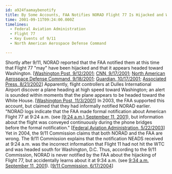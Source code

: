 ```yaml
---
id: a924faamaybenotify
title: By Some Accounts, FAA Notifies NORAD Flight 77 Is Hijacked and Washington-Bound; 9/11 Commission Claims This Never Happens
time: 2001-09-11T09:24:00.000Z
timelines:
  - Federal Aviation Administration
  - Flight 77
  - Key Events of 9/11
  - North American Aerospace Defense Command

---
```


Shortly after 9/11, NORAD reported that the FAA notified them at this time that Flight 77 "may" have been hijacked and that it appears headed toward Washington. [[Washington Post, 9/12/2001][1]; [CNN, 9/17/2001][2]; [North American Aerospace Defense Command, 9/18/2001][3]; [Guardian, 10/17/2001][4]; [Associated Press, 8/21/2002][5]] Apparently, flight controllers at Dulles International Airport discover a plane heading at high speed toward Washington; an alert is sounded within moments that the plane appears to be headed toward the White House. [[Washington Post, 11/3/2001][6]] In 2003, the FAA supported this account, but claimed that they had informally notified NORAD earlier. "NORAD logs indicate that the FAA made formal notification about American Flight 77 at 9:24 a.m. (see [(9:24 a.m.) September 11, 2001](/timeline/#a924faamaybenotify)), but information about the flight was conveyed continuously during the phone bridges before the formal notification." [[Federal Aviation Administration, 5/22/2003][7]] Yet in 2004, the 9/11 Commission claims that both NORAD and the FAA are wrong. The 9/11 Commission explains that the notification NEADS received at 9:24 a.m. was the incorrect information that Flight 11 had not hit the WTC and was headed south for Washington, D.C. Thus, according to the 9/11 Commission, NORAD is never notified by the FAA about the hijacking of Flight 77, but accidentally learns about it at 9:34 a.m. (see [9:34 a.m. September 11, 2001](/timeline/#a934flightmissing)). [[9/11 Commission, 6/17/2004][8]]

[1]: http://www.washingtonpost.com/wp-srv/nation/articles/timeline.html
[2]: http://www.cnn.com/2001/US/09/16/inv.hijack.warning/
[3]: https://web.archive.org/web/20030809155434/http:/www.norad.mil/index.cfm?fuseaction=home.news_rel_09_18_01
[4]: https://www.theguardian.com/world/2001/oct/17/september11.usa
[5]: https://web.archive.org/web/20021002112814/http://www.gomemphis.com/mca/america_at_war/article/0,1426,MCA_945_1340414,00.html
[6]: https://www.washingtonpost.com/archive/politics/2001/11/03/pentagon-crash-highlights-a-radar-gap/83167fda-f291-4a5e-8960-d501c217960d/?utm_term=.abd1083127a0
[7]: https://www.9-11commission.gov/archive/hearing2/9-11Commission_Hearing_2003-05-23.htm
[8]: https://web.archive.org/web/20040617211819/http://www.msnbc.msn.com/id/5233007/
